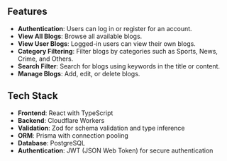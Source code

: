 ## Features

- **Authentication**: Users can log in or register for an account.
- **View All Blogs**: Browse all available blogs.
- **View User Blogs**: Logged-in users can view their own blogs.
- **Category Filtering**: Filter blogs by categories such as Sports, News, Crime, and Others.
- **Search Filter**: Search for blogs using keywords in the title or content.
- **Manage Blogs**: Add, edit, or delete blogs.

## Tech Stack

- **Frontend**: React with TypeScript
- **Backend**: Cloudflare Workers
- **Validation**: Zod for schema validation and type inference
- **ORM**: Prisma with connection pooling
- **Database**: PostgreSQL
- **Authentication**: JWT (JSON Web Token) for secure authentication
